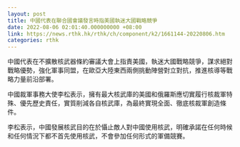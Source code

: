 ```yaml
---
layout: post
title: 中國代表在聯合國會議發言時指美國執迷大國戰略競爭
date: 2022-08-06 02:01:40.000000000 +08:00
link: https://news.rthk.hk/rthk/ch/component/k2/1661144-20220806.htm
categories: rthk
---
```


中國代表在不擴散核武器條約審議大會上指責美國，執迷大國戰略競爭，謀求絕對戰略優勢，強化軍事同盟，在歐亞大陸東西兩側挑動陣營對立對抗，推進核導等戰略力量前沿部署。

中國裁軍事務大使李松表示，擁有最大核武庫的美國和俄羅斯應切實履行核裁軍特殊、優先歷史責任，實質削減各自核武庫，為最終實現全面、徹底核裁軍創造條件。

李松表示，中國發展核武目的在於懾止敵人對中國使用核武，明確承諾在任何時候和任何情況下都不首先使用核武，不會參加任何形式的軍備競賽。
